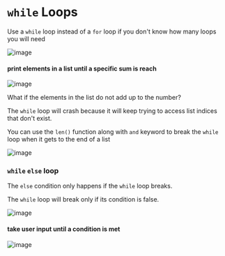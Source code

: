 # `while` Loops

Use a `while` loop instead of a `for` loop if you don't know how many loops you will need

![image](https://user-images.githubusercontent.com/19383145/167224618-4a234952-f329-484d-a4b3-a1fee6edcb4c.png)

#### print elements in a list until a specific sum is reach

![image](https://user-images.githubusercontent.com/19383145/167224954-78e1bdc6-946d-47a1-bf14-257749f07a75.png)

What if the elements in the list do not add up to the number?

The `while` loop will crash because it will keep trying to access list indices that don't exist.

You can use the `len()` function along with `and` keyword to break the `while` loop when it gets to the end of a list

![image](https://user-images.githubusercontent.com/19383145/167224583-83fd94c4-3c9a-467f-bd95-48074ffd986d.png)

### `while` `else` loop

The `else` condition only happens if the `while` loop breaks. 

The `while` loop will break only if its condition is false.

![image](https://user-images.githubusercontent.com/19383145/167225496-9ae2b69e-95b2-448a-abb8-7a9b0482a547.png)

#### take user input until a condition is met

![image](https://user-images.githubusercontent.com/19383145/167226665-0ed0f8da-4742-4abd-b50d-bf4458306b78.png)
